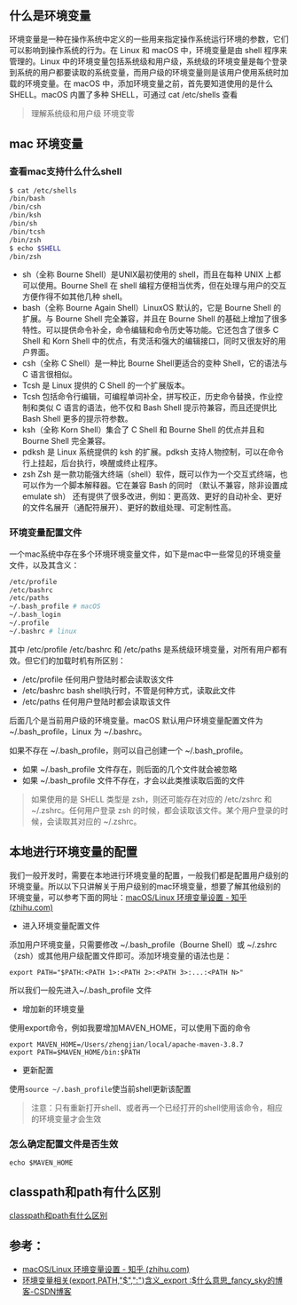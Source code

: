 

## 什么是环境变量

环境变量是一种在操作系统中定义的一些用来指定操作系统运行环境的参数，它们可以影响到操作系统的行为。在 Linux 和 macOS 中，环境变量是由 shell 程序来管理的。Linux 中的环境变量包括系统级和用户级，系统级的环境变量是每个登录到系统的用户都要读取的系统变量，而用户级的环境变量则是该用户使用系统时加载的环境变量。在 macOS 中，添加环境变量之前，首先要知道使用的是什么 SHELL。macOS 内置了多种 SHELL，可通过 cat /etc/shells 查看

> 理解系统级和用户级 环境变零



## mac 环境变量



### 查看mac支持什么什么shell

```bash
$ cat /etc/shells
/bin/bash
/bin/csh
/bin/ksh
/bin/sh
/bin/tcsh
/bin/zsh
$ echo $SHELL
/bin/zsh
```

- sh（全称 Bourne Shell）是UNIX最初使用的 shell，而且在每种 UNIX 上都可以使用。Bourne Shell 在 shell 编程方便相当优秀，但在处理与用户的交互方便作得不如其他几种 shell。
- bash（全称 Bourne Again Shell）LinuxOS 默认的，它是 Bourne Shell 的扩展。与 Bourne Shell 完全兼容，并且在 Bourne Shell 的基础上增加了很多特性。可以提供命令补全，命令编辑和命令历史等功能。它还包含了很多 C Shell 和 Korn Shell 中的优点，有灵活和强大的编辑接口，同时又很友好的用户界面。
- csh（全称 C Shell）是一种比 Bourne Shell更适合的变种 Shell，它的语法与 C 语言很相似。
- Tcsh 是 Linux 提供的 C Shell 的一个扩展版本。
- Tcsh 包括命令行编辑，可编程单词补全，拼写校正，历史命令替换，作业控制和类似 C 语言的语法，他不仅和 Bash Shell 提示符兼容，而且还提供比 Bash Shell 更多的提示符参数。
- ksh（全称 Korn Shell）集合了 C Shell 和 Bourne Shell 的优点并且和 Bourne Shell 完全兼容。
- pdksh 是 Linux 系统提供的 ksh 的扩展。pdksh 支持人物控制，可以在命令行上挂起，后台执行，唤醒或终止程序。
- zsh Zsh 是一款功能强大终端（shell）软件，既可以作为一个交互式终端，也可以作为一个脚本解释器。它在兼容 Bash 的同时 （默认不兼容，除非设置成 emulate sh） 还有提供了很多改进，例如：更高效、更好的自动补全、更好的文件名展开（通配符展开）、更好的数组处理、可定制性高。



### 环境变量配置文件

一个mac系统中存在多个环境环境变量文件，如下是mac中一些常见的环境变量文件，以及其含义：

```bash
/etc/profile
/etc/bashrc
/etc/paths 
~/.bash_profile # macOS
~/.bash_login 
~/.profile 
~/.bashrc # linux
```

其中 /etc/profile /etc/bashrc 和 /etc/paths 是系统级环境变量，对所有用户都有效。但它们的加载时机有所区别：

- /etc/profile 任何用户登陆时都会读取该文件
- /etc/bashrc bash shell执行时，不管是何种方式，读取此文件
- /etc/paths 任何用户登陆时都会读取该文件

后面几个是当前用户级的环境变量。macOS 默认用户环境变量配置文件为 ~/.bash_profile，Linux 为 ~/.bashrc。

如果不存在 ~/.bash_profile，则可以自己创建一个 ~/.bash_profile。

- 如果 ~/.bash_profile 文件存在，则后面的几个文件就会被忽略
- 如果 ~/.bash_profile 文件不存在，才会以此类推读取后面的文件

>  如果使用的是 SHELL 类型是 zsh，则还可能存在对应的 /etc/zshrc 和 ~/.zshrc。任何用户登录 zsh 的时候，都会读取该文件。某个用户登录的时候，会读取其对应的 ~/.zshrc。





## 本地进行环境变量的配置

我们一般开发时，需要在本地进行环境变量的配置，一般我们都是配置用户级别的环境变量。所以以下只讲解关于用户级别的mac环境变量，想要了解其他级别的环境变量，可以参考下面的网址：[macOS/Linux 环境变量设置 - 知乎 (zhihu.com)](https://zhuanlan.zhihu.com/p/25976099)



- 进入环境变量配置文件

添加用户环境变量，只需要修改 ~/.bash_profile（Bourne Shell）或 ~/.zshrc（zsh）或其他用户级配置文件即可。添加环境变量的语法也是：

```text
export PATH="$PATH:<PATH 1>:<PATH 2>:<PATH 3>:...:<PATH N>"
```

所以我们一般先进入~/.bash_profile 文件

- 增加新的环境变量

使用export命令，例如我要增加MAVEN_HOME，可以使用下面的命令

```shell
export MAVEN_HOME=/Users/zhengjian/local/apache-maven-3.8.7
export PATH=$MAVEN_HOME/bin:$PATH
```

- 更新配置

使用`source ~/.bash_profile`使当前shell更新该配置

> 注意：只有重新打开shell、或者再一个已经打开的shell使用该命令，相应的环境变量才会生效



### 怎么确定配置文件是否生效

`echo $MAVEN_HOME`



## classpath和path有什么区别

[classpath和path有什么区别](https://www.cnblogs.com/williamjie/p/9498083.html)









## 参考：

- [macOS/Linux 环境变量设置 - 知乎 (zhihu.com)](https://zhuanlan.zhihu.com/p/25976099)
- [环境变量相关(export,PATH,"$",":")含义_export :$什么意思_fancy_sky的博客-CSDN博客](https://blog.csdn.net/jiangnanyidiao/article/details/23437067)













